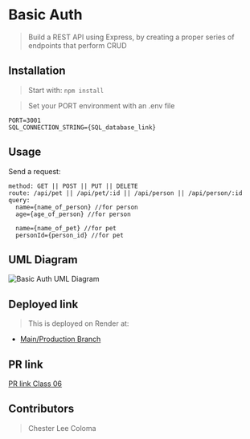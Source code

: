 # Basic Auth

>  Build a REST API using Express, by creating a proper series of endpoints that perform CRUD

## Installation

> Start with: `npm install`

> Set your PORT environment with an .env file

```text
PORT=3001
SQL_CONNECTION_STRING={SQL_database_link}
```

## Usage

Send a request:

```text
method: GET || POST || PUT || DELETE
route: /api/pet || /api/pet/:id || /api/person || /api/person/:id
query:
  name={name_of_person} //for person
  age={age_of_person} //for person
  
  name={name_of_pet} //for pet
  personId={person_id} //for pet
```

## UML Diagram
![Basic Auth UML Diagram]()

## Deployed link
> This is deployed on Render at:
* [Main/Production Branch]()

## PR link
[PR link Class 06]()

## Contributors
> Chester Lee Coloma